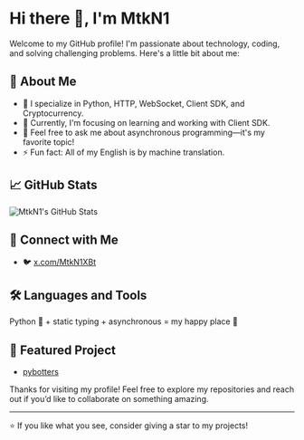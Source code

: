 # Hi there 👋, I'm MtkN1

Welcome to my GitHub profile! I'm passionate about technology, coding, and solving challenging problems. Here's a little bit about me:

## 🌟 About Me
- 🔭 I specialize in Python, HTTP, WebSocket, Client SDK, and Cryptocurrency.
- 🌱 Currently, I'm focusing on learning and working with Client SDK.
- 💬 Feel free to ask me about asynchronous programming—it's my favorite topic!
- ⚡ Fun fact: All of my English is by machine translation.

## 📈 GitHub Stats
![MtkN1's GitHub Stats](https://github-readme-stats.vercel.app/api?username=MtkN1&show_icons=true&theme=radical)

## 🔗 Connect with Me
- 🐦 [x.com/MtkN1XBt](https://x.com/MtkN1XBt)

## 🛠️ Languages and Tools
Python 🐍 + static typing + asynchronous = my happy place 💓

## 📝 Featured Project
- [pybotters](https://github.com/pybotters/pybotters)

Thanks for visiting my profile! Feel free to explore my repositories and reach out if you’d like to collaborate on something amazing.

---
⭐ If you like what you see, consider giving a star to my projects!

